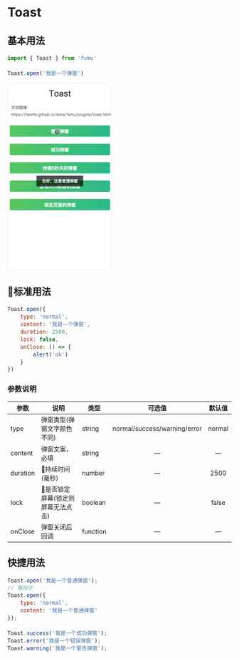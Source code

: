 # Toast

## 基本用法

```javascript
import { Toast } from 'fvmu'

Toast.open('我是一个弹窗')
```
![toast.open演示图](../demo/toast.gif)

## 标准用法

```javascript
Toast.open({
    type: 'normal',
    content: '我是一个弹窗',
    duration: 2500,
    lock: false,
    onClose: () => {
        alert('ok')
    }
})
```

### 参数说明
参数 | 说明 | 类型 | 可选值 | 默认值 
-|-|-|:-:|:-:
type | 弹窗类型(弹窗文字颜色不同) | string | normal/success/warning/error | normal
content | 弹窗文案，必填 | string | — | —
duration | 持续时间(毫秒) | number | — | 2500
lock | 是否锁定屏幕(锁定则屏幕无法点击) | boolean | — | false
onClose | 弹窗关闭后回调 | function | — | —

## 快捷用法

```javascript
Toast.open('我是一个普通弹窗');
// 等同于
Toast.open({
    type: 'normal',
    content: '我是一个普通弹窗'
});

Toast.success('我是一个成功弹窗');
Toast.error('我是一个错误弹窗');
Toast.warning('我是一个警告弹窗');
```
